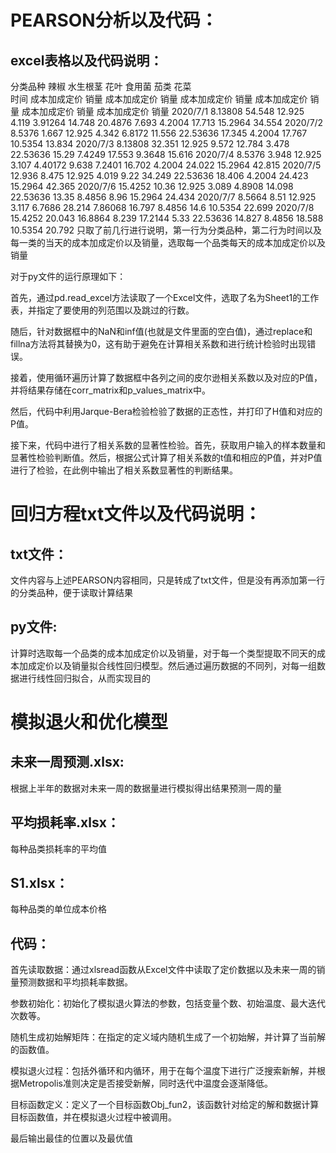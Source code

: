 # PEARSON分析以及代码：
## excel表格以及代码说明：
分类品种	辣椒		水生根茎		花叶		食用菌		茄类		花菜	
时间	成本加成定价	销量	成本加成定价	销量	成本加成定价	销量	成本加成定价	销量	成本加成定价	销量	成本加成定价	销量
2020/7/1	8.13808	54.548	12.925	4.119	3.91264	14.748	20.4876	7.693	4.2004	17.713	15.2964	34.554
2020/7/2	8.5376	1.667	12.925	4.342	6.8172	11.556	22.53636	17.345	4.2004	17.767	10.5354	13.834
2020/7/3	8.13808	32.351	12.925	9.572	12.784	3.478	22.53636	15.29	7.4249	17.553	9.3648	15.616
2020/7/4	8.5376	3.948	12.925	3.107	4.40172	9.638	7.2401	16.702	4.2004	24.022	15.2964	42.815
2020/7/5	12.936	8.475	12.925	4.019	9.22	34.249	22.53636	18.406	4.2004	24.423	15.2964	42.365
2020/7/6	15.4252	10.36	12.925	3.089	4.8908	14.098	22.53636	13.35	8.4856	8.96	15.2964	24.434
2020/7/7	8.5664	8.51	12.925	3.117	6.7686	28.214	7.86068	16.797	8.4856	14.6	10.5354	22.699
2020/7/8	15.4252	20.043	16.8864	8.239	17.2144	5.33	22.53636	14.827	8.4856	18.588	10.5354	20.792
只取了前几行进行说明，第一行为分类品种，第二行为时间以及每一类的当天的成本加成定价以及销量，选取每一个品类每天的成本加成定价以及销量

对于py文件的运行原理如下：

首先，通过pd.read_excel方法读取了一个Excel文件，选取了名为Sheet1的工作表，并指定了要使用的列范围以及跳过的行数。

随后，针对数据框中的NaN和inf值(也就是文件里面的空白值)，通过replace和fillna方法将其替换为0，这有助于避免在计算相关系数和进行统计检验时出现错误。

接着，使用循环遍历计算了数据框中各列之间的皮尔逊相关系数以及对应的P值，并将结果存储在corr_matrix和p_values_matrix中。

然后，代码中利用Jarque-Bera检验检验了数据的正态性，并打印了H值和对应的P值。

接下来，代码中进行了相关系数的显著性检验。首先，获取用户输入的样本数量和显著性检验判断值。然后，根据公式计算了相关系数的t值和相应的P值，并对P值进行了检验，在此例中输出了相关系数显著性的判断结果。

# 回归方程txt文件以及代码说明：
## txt文件：

文件内容与上述PEARSON内容相同，只是转成了txt文件，但是没有再添加第一行的分类品种，便于读取计算结果

## py文件:

计算时选取每一个品类的成本加成定价以及销量，对于每一个类型提取不同天的成本加成定价以及销量拟合线性回归模型。然后通过遍历数据的不同列，对每一组数据进行线性回归拟合，从而实现目的

# 模拟退火和优化模型
## 未来一周预测.xlsx:
根据上半年的数据对未来一周的数据量进行模拟得出结果预测一周的量

## 平均损耗率.xlsx：
每种品类损耗率的平均值

## S1.xlsx：
每种品类的单位成本价格

## 代码：
首先读取数据：通过xlsread函数从Excel文件中读取了定价数据以及未来一周的销量预测数据和平均损耗率数据。

参数初始化：初始化了模拟退火算法的参数，包括变量个数、初始温度、最大迭代次数等。

随机生成初始解矩阵：在指定的定义域内随机生成了一个初始解，并计算了当前解的函数值。

模拟退火过程：包括外循环和内循环，用于在每个温度下进行广泛搜索新解，并根据Metropolis准则决定是否接受新解，同时迭代中温度会逐渐降低。

目标函数定义：定义了一个目标函数Obj_fun2，该函数针对给定的解和数据计算目标函数值，并在模拟退火过程中被调用。

最后输出最佳的位置以及最优值